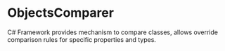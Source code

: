 # ObjectsComparer
C# Framework provides mechanism to compare classes, allows override comparison rules for specific properties and types.
